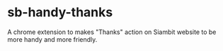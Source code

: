 # sb-handy-thanks
A chrome extension to makes "Thanks" action on Siambit website to be more handy and more friendly.
